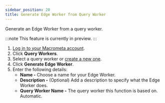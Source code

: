```yaml
---
sidebar_position: 20
title: Generate Edge Worker from Query Worker
---
```


Generate an Edge Worker from a query worker.

:::note
This feature is currently in preview.
:::

1. [Log in to your Macrometa account](https://auth.paas.macrometa.io/).
1. Click **Query Workers**.
1. Select a query worker or [create a new one](../query-workers.md).
1. Click **Generate Edge Worker**.
1. Enter the following details:
    - **Name -** Choose a name for your Edge Worker.
    - **Description -** (Optional) Add a description to specify what the Edge Worker does.
    - **Query Worker Name -** The query worker this function is based on. Automatic.